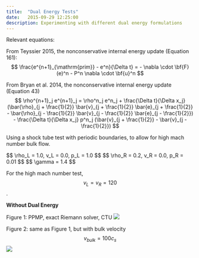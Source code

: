```yaml
---
title:  "Dual Energy Tests"
date:   2015-09-29 12:25:00
description: Experimenting with different dual energy formulations 
---
```


Relevant equations:

From Teyssier 2015, the nonconservative internal energy update (Equation 161): 
<span>
$$
\frac{e^{n+1}_{\mathrm{prim}} - e^n}{\Delta t} = - \nabla \cdot \bf{F}(e)^n - P^n \nabla \cdot \bf{u}^n
$$
</span>

From Bryan et al. 2014, the nonconservative internal energy update (Equation 43)
<span>
$$
\rho^{n+1}_j e^{n+1}_j = \rho^n_j e^n_j + \frac{\Delta t}{\Delta x_j} (\bar{\rho}_{j + \frac{1}{2}} \bar{v}_{j + \frac{1}{2}} \bar{e}_{j + \frac{1}{2}} - \bar{\rho}_{j - \frac{1}{2}} \bar{v}_{j - \frac{1}{2}} \bar{e}_{j - \frac{1}{2}}) - \frac{\Delta t}{\Delta x_j} p^n_j (\bar{v}_{j + \frac{1}{2}} - \bar{v}_{j - \frac{1}{2}})
$$
</span>

Using a shock tube test with periodic boundaries, to allow for high mach number bulk flow.

<span>
$$ \rho_L = 1.0, v_L = 0.0, p_L = 1.0 $$
$$ \rho_R = 0.2, v_R = 0.0, p_R = 0.01 $$
$$ \gamma = 1.4 $$
</span>

For the high mach number test, $$ v_L = v_R = 120 $$.


**Without Dual Energy**

Figure 1: PPMP, exact Riemann solver, CTU
<img src="{{ site.url }}assets/images/PPMP_exact.png">

Figure 2: same as Figure 1, but with bulk velocity <span> $$ v_{bulk} = 100 c_s $$ </span>
<img src="{{ site.url }}assets/images/PPMP_exact_M100.png">
